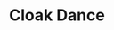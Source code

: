 ---
title: "Cloak Dance"

feat:
  types: ["General"]
  description: |
    You are skilled at using optical tricks to make yourself seem to be where you are not.
  prerequisite: |
    _hide_ 10 ranks, _perform (dance)_ 2 ranks.
  benefit: |
    You can take a move action to obscure your exact position. Until your next turn, you have concealment. Alternatively, you can take a full-round action to entirely obscure your exact position. Until your next action, you have total concealment.
---